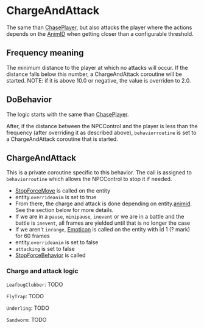 # ChargeAndAttack
The same than [ChasePlayer](ChasePlayer.md), but also attacks the player where the actions depends on the [AnimID](../../../Enums%20and%20IDs/AnimIDs.md) when getting closer than a configurable threshold.

## Frequency meaning
The minimum distance to the player at which no attacks will occur. If the distance falls below this number, a ChargeAndAttack coroutine will be started. NOTE: if it is above 10.0 or negative, the value is overriden to 2.0.

## DoBehavior
The logic starts with the same than [ChasePlayer](ChasePlayer.md).

After, if the distance between the NPCControl and the player is less than the frequency (after overriding it as described above), `behaviorroutine` is set to a ChargeAndAttack coroutine that is started.

## ChargeAndAttack
This is a private coroutine specific to this behavior. The call is assigned to `behaviorroutine` which allows the NPCControl to stop it if needed.

- [StopForceMove](../../EntityControl/EntityControl%20Methods.md#stopforcemove) is called on the entity
- entity.`overrideanim` is set to true
- From there, the charge and attack is done depending on entity.[animid](../../../Enums%20and%20IDs/AnimIDs.md#animids). See the section below for more details.
- If we are in a `pause`, `minipause`, `inevent` or we are in a battle and the battle is `inevent`, all frames are yielded until that is no longer the case
- If we aren't `inrange`, [Emoticon](../../EntityControl/EntityControl%20Methods.md#emoticon) is called on the entity with id 1 (? mark) for 60 frames
- entity.`overrideanim` is set to false
- `attacking` is set to false
- [StopForceBehavior](../Notable%20methods/StopForceBehavior.md) is called

### Charge and attack logic
`LeafbugClubber`:
TODO

`FlyTrap`:
TODO

`Underling`:
TODO

`Sandworm`:
TODO
